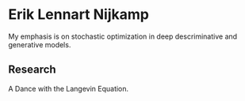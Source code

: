 # Erik Lennart Nijkamp

My emphasis is on stochastic optimization in deep descriminative and generative models.

## Research

A Dance with the Langevin Equation.